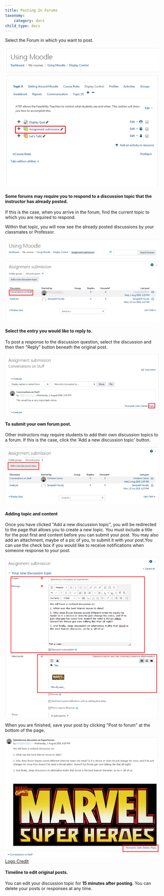 ```yaml
---
title: Posting In Forums
taxonomy:
    category: docs
child_type: docs
---
```



Select the Forum in which you want to post.

![](post-forum-1.png)

#### Some forums may require you to respond to a discussion topic that the instructor has already posted.

If this is the case, when you arrive in the forum, find the current topic to which you are required to respond.

Within that topic, you will now see the already posted discussions by your classmates or Professor.

![](post-forum-2.png)

#### Select the entry you would like to reply to.

To post a response to the discussion question, select the discussion and then then "Reply" button beneath the original post.

![](post-forum-3.png)

#### To submit your own forum post.

Other instructors may require students to add their own discussion topics to a forum. If this is the case, click the 'Add a new discussion topic' button.

![](post-forum-4.png)

#### Adding topic and content

Once you have clicked "Add a new discussion topic", you will be redirected to the page that allows you to create a new topic. You must include a title for the post first and content before you can submit your post. You may also add an attachment, maybe of a pic of you, to submit it with your post.You can use the check box if you would like to receive notifications when someone response to your post.

![](post-forum-5.png)

When you are finished, save your post by clicking "Post to forum" at the bottom of the page.

![](post-forum-6.png) [Logo Credit](http://logos.wikia.com/wiki/File:Marvel_super_heroes_psx_logo.jpg)

#### Timeline to edit original posts.

You can edit your discussion topic for **15 minutes after posting**. You can delete your posts or responses at any time.
